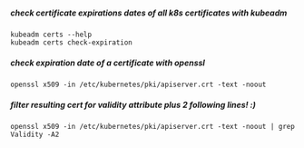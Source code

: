 ##### check certificate expirations dates of all k8s certificates with kubeadm
    kubeadm certs --help
    kubeadm certs check-expiration

##### check expiration date of a certificate with openssl
    openssl x509 -in /etc/kubernetes/pki/apiserver.crt -text -noout

##### filter resulting cert for validity attribute plus 2 following lines! :)
    openssl x509 -in /etc/kubernetes/pki/apiserver.crt -text -noout | grep Validity -A2
